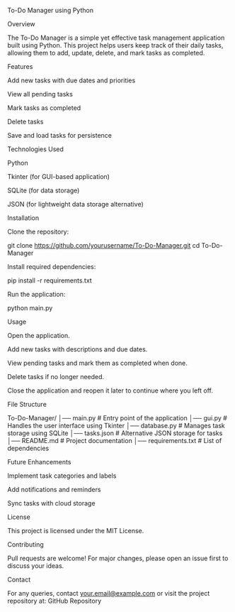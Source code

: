  To-Do Manager using Python

Overview

The To-Do Manager is a simple yet effective task management application built using Python. This project helps users keep track of their daily tasks, allowing them to add, update, delete, and mark tasks as completed.

Features

Add new tasks with due dates and priorities

View all pending tasks

Mark tasks as completed

Delete tasks

Save and load tasks for persistence

Technologies Used

Python

Tkinter (for GUI-based application)

SQLite (for data storage)

JSON (for lightweight data storage alternative)

Installation

Clone the repository:

git clone https://github.com/yourusername/To-Do-Manager.git
cd To-Do-Manager

Install required dependencies:

pip install -r requirements.txt

Run the application:

python main.py

Usage

Open the application.

Add new tasks with descriptions and due dates.

View pending tasks and mark them as completed when done.

Delete tasks if no longer needed.

Close the application and reopen it later to continue where you left off.

File Structure

To-Do-Manager/
│── main.py        # Entry point of the application
│── gui.py         # Handles the user interface using Tkinter
│── database.py    # Manages task storage using SQLite
│── tasks.json     # Alternative JSON storage for tasks
│── README.md      # Project documentation
│── requirements.txt # List of dependencies

Future Enhancements

Implement task categories and labels

Add notifications and reminders

Sync tasks with cloud storage

License

This project is licensed under the MIT License.

Contributing

Pull requests are welcome! For major changes, please open an issue first to discuss your ideas.

Contact

For any queries, contact your.email@example.com or visit the project repository at:
GitHub Repository
